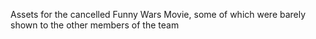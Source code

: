 Assets for the cancelled Funny Wars Movie, some of which were barely shown to the other members of the team
